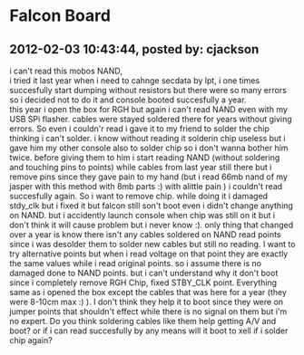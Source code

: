 # Falcon Board

## 2012-02-03 10:43:44, posted by: cjackson

i can't read this mobos NAND,  
 i tried it last year when i need to cahnge secdata by lpt, i one times succesfully start dumping without resistors but there were so many errors so i decided not to do it and console booted succesfully a year.  
 this year i open the box for RGH but again i can't read NAND even with my USB SPi flasher. cables were stayed soldered there for years without giving errors. So even i couldn'r read i gave it to my friend to solder the chip thinking i can't solder. i know without reading it solderin chip useless but i gave him my other console also to solder chip so i don't wanna bother him twice. before giving them to him i start reading NAND (without soldering and touching pins to points) while cables from last year still there but i remove pins since they gave pain to my hand (but i read 66mb nand of my jasper with this method with 8mb parts :) with alittle pain ) i couldn't read succesfully again. So i want to remove chip. while doing it i damaged stdy\_clk but i fixed it but falcon still son't boot even i didn't change anything on NAND. but i accidently launch console when chip was still on it but i don't think it will cause problem but i never know :). only thing that changed over a year is know there isn't any cables soldered on NAND read points since i was desolder them to solder new cables but still no reading. I want to try alternative points but when i read voltage on that point they are exactly the same values while i read original points. so i assume there is no damaged done to NAND points. but i can't understand why it don't boot since i completely remove RGH Chip, fixed STBY\_CLK point. Everything same as i opened the box except the cables that was here for a year (they were 8-10cm max :) ). I don't think they help it to boot since they were on jumper points that shouldn't effect while there is no signal on them but i'm no expert. Do you think soldering cables like them help getting A/V and boot? or if i can read succesfully by any means will it boot to xell if i solder chip again?